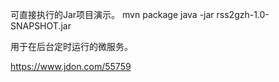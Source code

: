 可直接执行的Jar项目演示。
mvn package
java -jar rss2gzh-1.0-SNAPSHOT.jar

用于在后台定时运行的微服务。

https://www.jdon.com/55759
